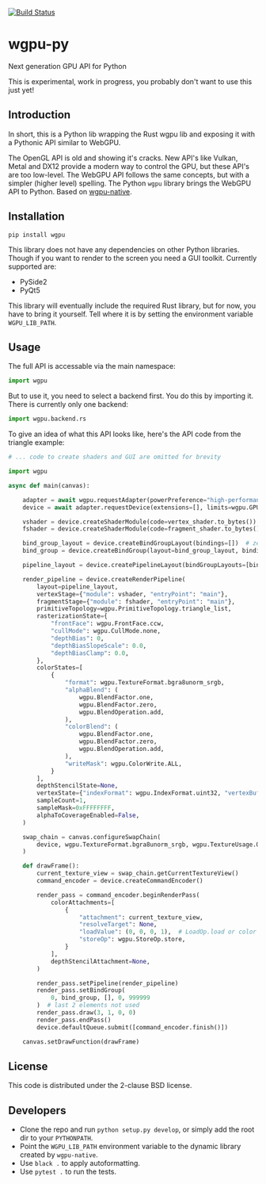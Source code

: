 [![Build Status](https://dev.azure.com/almarklein/wgpu-py/_apis/build/status/almarklein.wgpu-py?branchName=master)](https://dev.azure.com/almarklein/wgpu-py/_build/latest?definitionId=1&branchName=master)

# wgpu-py

Next generation GPU API for Python

This is experimental, work in progress, you probably don't want to use this just yet!


## Introduction

In short, this is a Python lib wrapping the Rust wgpu lib and exposing
it with a Pythonic API similar to WebGPU.

The OpenGL API is old and showing it's cracks. New API's like Vulkan,
Metal and DX12 provide a modern way to control the GPU, but these API's
are too low-level. The WebGPU API follows the same concepts, but with
a simpler (higher level) spelling. The Python `wgpu` library brings the
WebGPU API to Python. Based on [wgpu-native](https://github.com/gfx-rs/wgpu).


## Installation

```
pip install wgpu
```

This library does not have any dependencies on other Python libraries.
Though if you want to render to the screen you need a GUI toolkit.
Currently supported are:

* PySide2
* PyQt5

This library will eventually include the required Rust library, but for
now, you have to bring it yourself. Tell where it is by setting the
environment variable `WGPU_LIB_PATH`.


## Usage

The full API is accessable via the main namespace:
```py
import wgpu
```

But to use it, you need to select a backend first. You do this by importing it.
There is currently only one backend:
```py
import wgpu.backend.rs
```


To give an idea of what this API looks like, here's the API code from the triangle example:
```py
# ... code to create shaders and GUI are omitted for brevity

import wgpu

async def main(canvas):

    adapter = await wgpu.requestAdapter(powerPreference="high-performance")
    device = await adapter.requestDevice(extensions=[], limits=wgpu.GPULimits())

    vshader = device.createShaderModule(code=vertex_shader.to_bytes())
    fshader = device.createShaderModule(code=fragment_shader.to_bytes())

    bind_group_layout = device.createBindGroupLayout(bindings=[])  # zero bindings
    bind_group = device.createBindGroup(layout=bind_group_layout, bindings=[])

    pipeline_layout = device.createPipelineLayout(bindGroupLayouts=[bind_group_layout])

    render_pipeline = device.createRenderPipeline(
        layout=pipeline_layout,
        vertexStage={"module": vshader, "entryPoint": "main"},
        fragmentStage={"module": fshader, "entryPoint": "main"},
        primitiveTopology=wgpu.PrimitiveTopology.triangle_list,
        rasterizationState={
            "frontFace": wgpu.FrontFace.ccw,
            "cullMode": wgpu.CullMode.none,
            "depthBias": 0,
            "depthBiasSlopeScale": 0.0,
            "depthBiasClamp": 0.0,
        },
        colorStates=[
            {
                "format": wgpu.TextureFormat.bgra8unorm_srgb,
                "alphaBlend": (
                    wgpu.BlendFactor.one,
                    wgpu.BlendFactor.zero,
                    wgpu.BlendOperation.add,
                ),
                "colorBlend": (
                    wgpu.BlendFactor.one,
                    wgpu.BlendFactor.zero,
                    wgpu.BlendOperation.add,
                ),
                "writeMask": wgpu.ColorWrite.ALL,
            }
        ],
        depthStencilState=None,
        vertexState={"indexFormat": wgpu.IndexFormat.uint32, "vertexBuffers": []},
        sampleCount=1,
        sampleMask=0xFFFFFFFF,
        alphaToCoverageEnabled=False,
    )

    swap_chain = canvas.configureSwapChain(
        device, wgpu.TextureFormat.bgra8unorm_srgb, wgpu.TextureUsage.OUTPUT_ATTACHMENT
    )

    def drawFrame():
        current_texture_view = swap_chain.getCurrentTextureView()
        command_encoder = device.createCommandEncoder()

        render_pass = command_encoder.beginRenderPass(
            colorAttachments=[
                {
                    "attachment": current_texture_view,
                    "resolveTarget": None,
                    "loadValue": (0, 0, 0, 1),  # LoadOp.load or color
                    "storeOp": wgpu.StoreOp.store,
                }
            ],
            depthStencilAttachment=None,
        )

        render_pass.setPipeline(render_pipeline)
        render_pass.setBindGroup(
            0, bind_group, [], 0, 999999
        )  # last 2 elements not used
        render_pass.draw(3, 1, 0, 0)
        render_pass.endPass()
        device.defaultQueue.submit([command_encoder.finish()])

    canvas.setDrawFunction(drawFrame)
```


## License

This code is distributed under the 2-clause BSD license.


## Developers

* Clone the repo and run `python setup.py develop`, or simply add the root dir to your `PYTHONPATH`.
* Point the `WGPU_LIB_PATH` environment variable to the dynamic library created by `wgpu-native`.
* Use `black .` to apply autoformatting.
* Use `pytest .` to run the tests.
